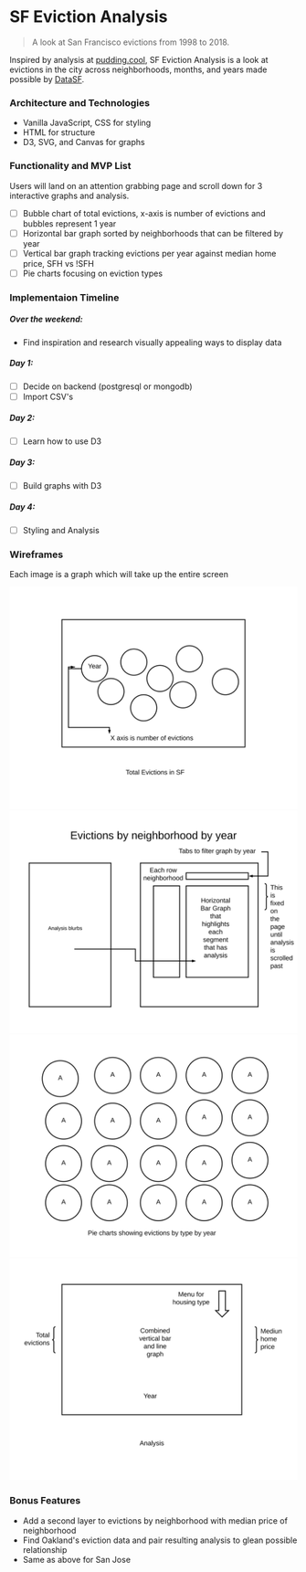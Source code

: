 # SF Eviction Analysis

> A look at San Francisco evictions from 1998 to 2018.

Inspired by analysis at [pudding.cool](https://pudding.cool/), SF Eviction Analysis is a look at evictions in the city across neighborhoods, months, and years made possible by [DataSF](https://data.sfgov.org/Housing-and-Buildings/Eviction-Notices/5cei-gny5).

### Architecture and Technologies

* Vanilla JavaScript, CSS for styling
* HTML for structure
* D3, SVG, and Canvas for graphs

### Functionality and MVP List

Users will land on an attention grabbing page and scroll down for 3 interactive graphs and analysis.

- [ ] Bubble chart of total evictions, x-axis is number of evictions and bubbles represent 1 year
- [ ] Horizontal bar graph sorted by neighborhoods that can be filtered by year
- [ ] Vertical bar graph tracking evictions per year against median home price, SFH vs !SFH
- [ ] Pie charts focusing on eviction types

### Implementaion Timeline

##### Over the weekend:
* Find inspiration and research visually appealing ways to display data

##### Day 1:
- [ ] Decide on backend (postgresql or mongodb)
- [ ] Import CSV's

##### Day 2:
- [ ] Learn how to use D3

##### Day 3:
- [ ] Build graphs with D3

##### Day 4:
- [ ] Styling and Analysis

### Wireframes

Each image is a graph which will take up the entire screen

![](https://github.com/yukichikawada/sf-evictions-analysis/blob/master/wireframes/bubble-graph.svg)
![](https://github.com/yukichikawada/sf-evictions-analysis/blob/master/wireframes/horizontal-bar-graph.svg)
![](https://github.com/yukichikawada/sf-evictions-analysis/blob/master/wireframes/pie-charts.svg)
![](https://github.com/yukichikawada/sf-evictions-analysis/blob/master/wireframes/vertical-bar-line-graph.svg)




### Bonus Features

* Add a second layer to evictions by neighborhood with median price of neighborhood
* Find Oakland's eviction data and pair resulting analysis to glean possible relationship
* Same as above for San Jose
